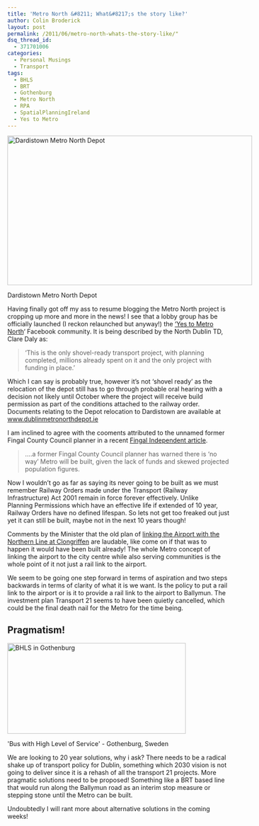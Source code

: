 ```yaml
---
title: 'Metro North &#8211; What&#8217;s the story like?'
author: Colin Broderick
layout: post
permalink: /2011/06/metro-north-whats-the-story-like/"
dsq_thread_id:
  - 371701006
categories:
  - Personal Musings
  - Transport
tags:
  - BHLS
  - BRT
  - Gothenburg
  - Metro North
  - RPA
  - SpatialPlanningIreland
  - Yes to Metro
---
```

<p style="text-align: center;">
  <div id="attachment_1455" class="wp-caption aligncenter" style="width: 563px">
    <a href="{{site.baseurl}}/wp-content/uploads/2011/06/OverallSite_Blog.jpg"><img class="size-large wp-image-1455  " title="Dardistown Metro North Depot" src="{{site.baseurl}}/wp-content/uploads/2011/06/OverallSite_Blog-1024x626.jpg" alt="Dardistown Metro North Depot" width="553" height="338" /></a><p class="wp-caption-text">
      Dardistown Metro North Depot
    </p>
  </div>
  
  <p>
    Having finally got off my ass to resume blogging the Metro North project is cropping up more and more in the news! I see that a lobby group has be officially launched (I reckon relaunched but anyway!) the <a title="Yes to Metro - Facebook" href="http://www.facebook.com/pages/Yes-to-metro-north/170835799625749">&#8216;Yes to Metro North</a>&#8216; Facebook community. It is being described by the North Dublin TD, Clare Daly as:
  </p>
  
  <blockquote>
    <p>
      &#8216;This is the only shovel-ready transport project, with planning completed, millions already spent on it and the only project with funding in place.&#8217;
    </p>
  </blockquote>
  
  <p>
    Which I can say is probably true, however it&#8217;s not &#8216;shovel ready&#8217; as the relocation of the depot still has to go through probable oral hearing with a decision not likely until October where the project will receive build permission as part of the conditions attached to the railway order. Documents relating to the Depot relocation to Dardistown are available at <a href="http://www.dublinmetronorthdepot.ie/">www.dublinmetronorthdepot.ie</a>
  </p>
  
  <p>
    I am inclined to agree with the cooments attributed to the unnamed former Fingal County Council planner in a recent <a href="http://www.fingal-independent.ie/news/campaign-to-save-metro-unveiled-2661994.html">Fingal Independent article</a>.
  </p>
  
  <blockquote>
    <p>
      &#8230;.a former Fingal County Council planner has warned there is &#8216;no way&#8217; Metro will be built, given the lack of funds and skewed projected population figures.
    </p>
  </blockquote>
  
  <p>
    Now I wouldn&#8217;t go as far as saying its never going to be built as we must remember Railway Orders made under the Transport (Railway Infrastructure) Act 2001 remain in force forever effectively. Unlike Planning Permissions which have an effective life if extended of 10 year, Railway Orders have no defined lifespan. So lets not get too freaked out just yet it can still be built, maybe not in the next 10 years though!
  </p>
  
  <p>
    Comments by the Minister that the old plan of <a href="http://www.independent.ie/national-news/dart-airport-plan-on-track-as-metro-north-hits-the-buffers-2635349.html">linking the Airport with the Northern Line at Clongriffen</a> are laudable, like come on if that was to happen it would have been built already! The whole Metro concept of linking the airport to the city centre while also serving communities is the whole point of it not just a rail link to the airport.
  </p>
  
  <p>
    We seem to be going one step forward in terms of aspiration and two steps backwards in terms of clarity of what it is we want. Is the policy to put a rail link to the airport or is it to provide a rail link to the airport to Ballymun. The investment plan Transport 21 seems to have been quietly cancelled, which could be the final death nail for the Metro for the time being.
  </p>
  
  <h2>
    Pragmatism!
  </h2>
  
  <div class="wp-caption alignnone" style="width: 413px">
    <a href="http://www.bhls.eu/-Sweden,98-"><img title="BHLS in Gothenburg" src="http://www.bhls.eu/IMG/jpg/Bus_at_stop_N_Riverside_Gothenburg-2.jpg" alt="BHLS in Gothenburg" width="403" height="205" /></a><p class="wp-caption-text">
      'Bus with High Level of Service' - Gothenburg, Sweden
    </p>
  </div>
  
  <p>
    We are looking to 20 year solutions, why i ask? There needs to be a radical shake up of transport policy for Dublin, something which 2030 vision is not going to deliver since it is a rehash of all the transport 21 projects. More pragmatic solutions need to be proposed! Something like a BRT based line that would run along the Ballymun road as an interim stop measure or stepping stone until the Metro can be built.
  </p>
  
  <p>
    Undoubtedly I will rant more about alternative solutions in the coming weeks!
  </p>
  
  <p>
    
  </p>